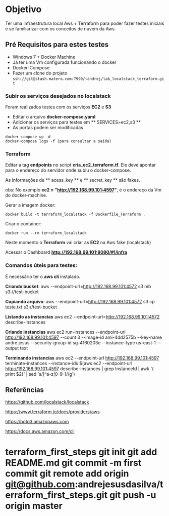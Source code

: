 # Objetivo
Ter uma infraestrutura local Aws + Terraform para poder fazer testes iniciais e se familiarizar com os conceitos de nuvem da Aws.

## Pré Requisitos para estes testes
* Windows 7 + Docker Machine
* Já ter uma Vm configurada funcionando o docker
* Docker-Compose
* Fazer um clone do projeto ``` ssh://git@stash.matera.com:7999/~andrej/lab_localstack_terraform.git ``` 

### Subir os serviços desejados no localstack

Foram realizados testes com os serviços **EC2** e **S3**
	
* Editar o arquivo **docker-compose.yaml**
* Adicionar os serviços para testes em ** SERVICES=ec2,s3 ** 
* As portas podem ser modificadas

```
docker-compose up -d
docker-compose logs -f (para consultar a saída)
```
### Terraform

Editar a tag  **endpoints** no script **cria_ec2_terraform.tf**. Ele deve apontar para o endereço do servidor onde subiu o docker-compose.

As informações de ** acess_key ** e ** secret_key ** são fakes.

obs: No exemplo **ec2 = "http://192.168.99.101:4597"**, é o endereço da Vm do docker-machine.

Gerar a imagem docker:
```
docker build -t terraform_localstack -f Dockerfile_Terraform .
```

Criar o container:
```
docker run --rm terraform_localstack
```
Neste momento o **Terraform** vai criar as **EC2** na Aws fake (localstack)

Acessar o Dashboard **http://192.168.99.101:8080/#!/infra**

### Comandos úteis para testes:

É necessário ter o **aws cli** instalado.

**Criando bucket**:
aws --endpoint-url=http://192.168.99.101:4572 s3 mb s3://test-bucket

**Copiando arquivo**:
aws --endpoint-url=http://192.168.99.101:4572 s3 cp teste.txt s3://test-bucket

**Listando as instancias**
aws ec2 --endpoint-url=http://192.168.99.101:4572 describe-instances

**Criando instancias**
aws ec2 run-instances --endpoint-url http://192.168.99.101:4597 --count 3 --image-id ami-4dd2575b --key-name andre.jesus --security-group-id sg-4160203e --instance-type us-east-1 --output text

**Terminando instancias**
aws ec2 --endpoint-url http://192.168.99.101:4597 terminate-instances --instance-ids $(aws ec2 --endpoint-url http://192.168.99.101:4597 describe-instances | grep InstanceId | awk '{ print $2}' | sed 's/[^a-z|0-9-]//g')


## Referências

https://github.com/localstack/localstack

https://www.terraform.io/docs/providers/aws

https://boto3.amazonaws.com

https://docs.aws.amazon.com/cli



# terraform_first_steps git init git add README.md git commit -m first commit git remote add origin git@github.com:andrejesusdasilva/terraform_first_steps.git git push -u origin master
